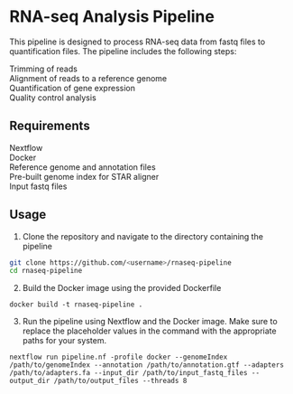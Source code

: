 # RNA-seq Analysis Pipeline

This pipeline is designed to process RNA-seq data from fastq files to quantification files. The pipeline includes the following steps:

Trimming of reads\
Alignment of reads to a reference genome\
Quantification of gene expression\
Quality control analysis


## Requirements
Nextflow\
Docker\
Reference genome and annotation files\
Pre-built genome index for STAR aligner\
Input fastq files

## Usage
1) Clone the repository and navigate to the directory containing the pipeline

```bash
git clone https://github.com/<username>/rnaseq-pipeline
cd rnaseq-pipeline
```

2) Build the Docker image using the provided Dockerfile

```
docker build -t rnaseq-pipeline .
```

3) Run the pipeline using Nextflow and the Docker image. Make sure to replace the placeholder values in the command with the appropriate paths for your system.

```
nextflow run pipeline.nf -profile docker --genomeIndex /path/to/genomeIndex --annotation /path/to/annotation.gtf --adapters /path/to/adapters.fa --input_dir /path/to/input_fastq_files --output_dir /path/to/output_files --threads 8
```

